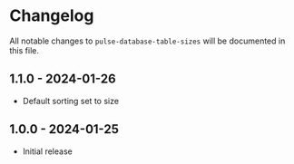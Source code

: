 # Changelog

All notable changes to `pulse-database-table-sizes` will be documented in this file.

## 1.1.0 - 2024-01-26

- Default sorting set to size

## 1.0.0 - 2024-01-25

- Initial release
